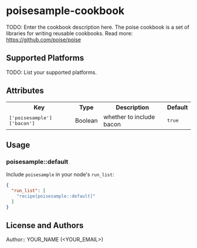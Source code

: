 # poisesample-cookbook

TODO: Enter the cookbook description here.
The poise cookbook is a set of libraries for writing reusable cookbooks.  Read more: https://github.com/poise/poise

## Supported Platforms

TODO: List your supported platforms.

## Attributes

<table>
  <tr>
    <th>Key</th>
    <th>Type</th>
    <th>Description</th>
    <th>Default</th>
  </tr>
  <tr>
    <td><tt>['poisesample']['bacon']</tt></td>
    <td>Boolean</td>
    <td>whether to include bacon</td>
    <td><tt>true</tt></td>
  </tr>
</table>

## Usage

### poisesample::default

Include `poisesample` in your node's `run_list`:

```json
{
  "run_list": [
    "recipe[poisesample::default]"
  ]
}
```

## License and Authors

Author:: YOUR_NAME (<YOUR_EMAIL>)
